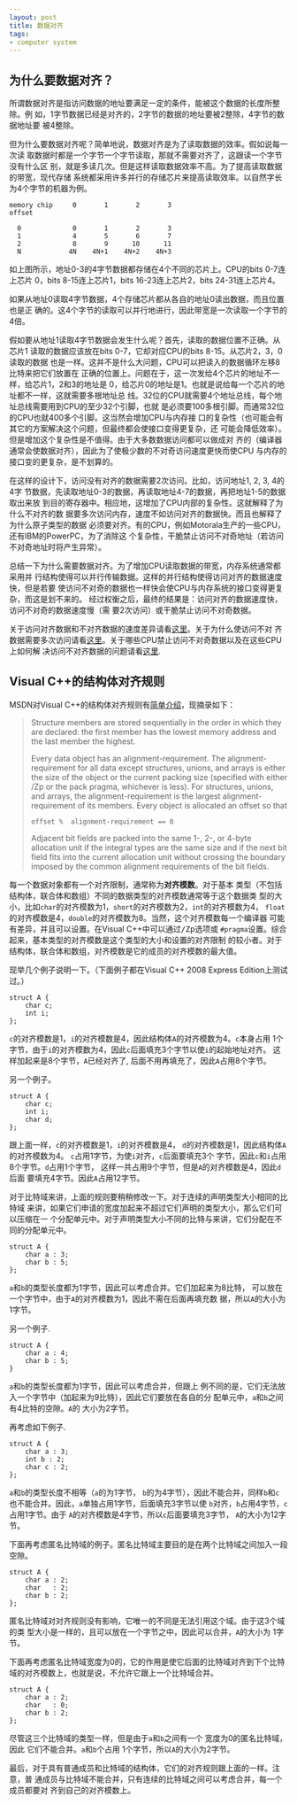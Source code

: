```yaml
---
layout: post
title: 数据对齐
tags:
- computer system
---
```


## 为什么要数据对齐？

所谓数据对齐是指访问数据的地址要满足一定的条件，能被这个数据的长度所整除。例
如，1字节数据已经是对齐的，2字节的数据的地址要被2整除，4字节的数据地址要
被4整除。

但为什么要数据对齐呢？简单地说，数据对齐是为了读取数据的效率。假如说每一次读
取数据时都是一个字节一个字节读取，那就不需要对齐了，这跟读一个字节没有什么区
别，就是多读几次。但是这样读取数据效率不高。为了提高读取数据的带宽，现代存储
系统都采用许多并行的存储芯片来提高读取效率。以自然字长为4个字节的机器为例。

    memory chip     0       1       2       3
    offset

      0             0       1       2       3
      1             4       5       6       7
      2             8       9      10      11
      N            4N    4N+1    4N+2    4N+3

如上图所示，地址0-3的4字节数据都存储在4个不同的芯片上。CPU的bits 0-7连上芯片
0，bits 8-15连上芯片1，bits 16-23连上芯片2，bits 24-31连上芯片4。

如果从地址0读取4字节数据，4个存储芯片都从各自的地址0读出数据，而且位置也是正
确的。这4个字节的读取可以并行地进行，因此带宽是一次读取一个字节的4倍。

假如要从地址1读取4字节数据会发生什么呢？首先，读取的数据位置不正确。从芯片1
读取的数据应该放在bits 0-7，它却对应CPU的bits 8-15。从芯片2，3，0读取的数据
也是一样。这并不是什么大问题，CPU可以把读入的数据循环左移8比特来把它们放置在
正确的位置上。问题在于，这一次发给4个芯片的地址不一样，给芯片1，2和3的地址是
0，给芯片0的地址是1。也就是说给每一个芯片的地址都不一样，这就需要多根地址总
线。32位的CPU就需要4个地址总线，每个地址总线需要用到CPU的至少32个引脚，也就
是必须要100多根引脚。而通常32位的CPU也就400多个引脚。这当然会增加CPU与内存接
口的复杂性（也可能会有其它的方案解决这个问题，但最终都会使接口变得更复杂，还
可能会降低效率）。但是增加这个复杂性是不值得。由于大多数数据访问都可以做成对
齐的（编译器通常会使数据对齐），因此为了使极少数的不对奇访问速度更快而使CPU
与内存的接口变的更复杂，是不划算的。

在这样的设计下，访问没有对齐的数据需要2次访问。比如，访问地址1, 2, 3, 4的4字
节数据，先读取地址0-3的数据，再读取地址4-7的数据，再把地址1-5的数据取出来放
到目的寄存器中。相应地，这增加了CPU内部的复杂性。这就解释了为什么不对齐的数
据要多次访问内存，速度不如访问对齐的数据快。而且也解释了为什么原子类型的数据
必须要对齐。有的CPU，例如Motorala生产的一些CPU，还有IBM的PowerPC，为了消除这
个复杂性，干脆禁止访问不对奇地址（若访问不对奇地址时将产生异常）。

总结一下为什么需要数据对齐。为了增加CPU读取数据的带宽，内存系统通常都采用并
行结构使得可以并行传输数据。这样的并行结构使得访问对齐的数据速度快，但是若要
使访问不对奇的数据也一样快会使CPU与内存系统的接口变得更复杂，而这是划不来的。
经过权衡之后，最终的结果是：访问对齐的数据速度快，访问不对奇的数据速度慢（需
要2次访问）或干脆禁止访问不对奇数据。

关于访问对齐数据和不对齐数据的速度差异请看[这里](http://www.ibm.com/developerworks/library/pa-dalign/)。关于为什么使访问不对
齐数据需要多次访问请看[这里](http://stackoverflow.com/q/3903164/471846)。关于哪些CPU禁止访问不对奇数据以及在这些CPU上如何解
决访问不对齐数据的问题请看[这里](http://en.wikipedia.org/wiki/Data_structure_alignment).

## Visual C++的结构体对齐规则

MSDN对Visual C++的结构体对齐规则有[简单介绍](http://msdn.microsoft.com/zh-cn/library/hx1b6kkd.aspx)，现摘录如下：

> Structure members are stored sequentially in the order in which they are
> declared: the first member has the lowest memory address and the last
> member the highest.
>
> Every data object has an alignment-requirement. The alignment-requirement
> for all data except structures, unions, and arrays is either the size of
> the object or the current packing size (specified with either /Zp or the
> pack pragma, whichever is less). For structures, unions, and arrays, the
> alignment-requirement is the largest alignment-requirement of its
> members. Every object is allocated an offset so that
>
>     offset %  alignment-requirement == 0
>
> Adjacent bit fields are packed into the same 1-, 2-, or 4-byte allocation
> unit if the integral types are the same size and if the next bit field
> fits into the current allocation unit without crossing the boundary
> imposed by the common alignment requirements of the bit fields.

每一个数据对象都有一个对齐限制，通常称为<strong>对齐模数</strong>。对于基本
类型（不包括结构体，联合体和数组）不同的数据类型的对齐模数通常等于这个数据类
型的大小，比如`char`的对齐模数为1，`short`的对齐模数为2，`int`的对齐模数为4，
`float`的对齐模数是4，`double`的对齐模数为8。当然，这个对齐模数每一个编译器
可能有差异，并且可以设置。在Visual C++中可以通过<tt>/Zp</tt>选项或
`#pragma`设置。综合起来，基本类型的对齐模数是这个类型的大小和设置的对齐限制
的较小者。对于结构体，联合体和数组，对齐模数是它的成员的对齐模数的最大值。

现举几个例子说明一下。（下面例子都在Visual C++ 2008 Express Edition上测试
过。）

    struct A {
        char c;
        int i;
    };

`c`的对齐模数是1，`i`的对齐模数是4，因此结构体`A`的对齐模数为4。`c`本身占用
1个字节，由于`i`的对齐模数为4，因此`c`后面填充3个字节以使`i`的起始地址对齐。
这样加起来是8个字节，`A`已经对齐了, 后面不用再填充了，因此`A`占用8个字节。

另一个例子。

    struct A {
        char c;
        int i;
        char d;
    };

跟上面一样，`c`的对齐模数是1，`i`的对齐模数是4，
`d`的对齐模数是1，因此结构体`A`的对齐模数为4。
`c`占用1字节，为使`i`对齐，`c`后面要填充3个
字节，因此`c`和`i`占用8个字节。`d`占用1个字节，
这样一共占用9个字节，但是`A`的对齐模数是4，因此`d`后面
要填充4字节。因此`A`占用12字节。

对于比特域来讲，上面的规则要稍稍修改一下。对于连续的声明类型大小相同的比特域
来讲，如果它们申请的宽度加起来不超过它们声明的类型大小，那么它们可以压缩在一
个分配单元中。对于声明类型大小不同的比特与来讲，它们分配在不同的分配单元中。

    struct A {
        char a : 3;
        char b : 5;
    };

`a`和`b`的类型长度都为1字节，因此可以考虑合并。它们加起来为8比特，
可以放在一个字节中，由于`A`的对齐模数为1，因此不需在后面再填充数
据，所以`A`的大小为1字节。

另一个例子.

    struct A {
        char a : 4;
        char b : 5;
    }

`a`和`b`的类型长度都为1字节，因此可以考虑合并，但跟上
例不同的是，它们无法放入一个字节中（加起来为9比特），因此它们要放在各自的分
配单元中，`a`和`b`之间有4比特的空隙。`A`的
大小为2字节。

再考虑如下例子.

    struct A {
        char a : 3;
        int b : 2;
        char c : 2;
    };

`a`和`b`的类型长度不相等（`a`的为1字节，
`b`的为4字节），因此不能合并，同样`b`和`c`
也不能合并。因此，`a`单独占用1字节，后面填充3字节以使
`b`对齐，`b`占用4字节，`c`占用1字节。由于
`A`的对齐模数是4字节，所以`c`后面要填充3字节，
`A`的大小为12字节。

下面再考虑匿名比特域的例子。匿名比特域主要目的是在两个比特域之间加入一段空隙。

    struct A {
        char a : 2;
        char   : 2;
        char b : 2;
    };

匿名比特域对对齐规则没有影响，它唯一的不同是无法引用这个域。由于这3个域的类
型大小是一样的，且可以放在一个字节之中，因此可以合并，`A`的大小为
1字节。

下面再考虑匿名比特域宽度为0的，它的作用是使它后面的比特域对齐到下个比特域的对齐模数上，也就是说，不允许它跟上一个比特域合并。

    struct A {
        char a : 2;
        char   : 0;
        char b : 2;
    };

尽管这三个比特域的类型一样，但是由于`a`和`b`之间有一个
宽度为0的匿名比特域，因此 它们不能合并。`a`和`b`个占用
1个字节，所以`A`的大小为2字节。

最后，对于具有普通成员和比特域的结构体，它们的对齐规则跟上面的一样。注意，普
通成员与比特域不能合并，只有连续的比特域之间可以考虑合并，每一个成员都要对
齐到自己的对齐模数上。
